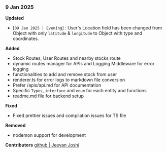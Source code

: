 ### 9 Jan 2025

**Updated**
- [`09 Jan 2025 | Evening`] :  User's Location field has been changed from Object with only `latitude` & `longitude` to Object with type and coordinates.

**Added**
- Stock Routes, User Routes and nearby stocks route
- dynamic routes manager for APIs and Logging Middleware for error logging
- functionalities to add and remove stock from user
- renderer.ts for error logs to markdown file conversion
- Prefer /apis/api.md for API documentation
- Specific `Types`, `interface` and `enum` for each entity and functions
- readme.md file for backend setup

**Fixed**
- Fixed prettier issues and compilation issues for TS file

**Removed**
- nodemon support for development

**Contributors**
[github | Jeevan Joshi](https://github.com/jeevanjoshi4434)